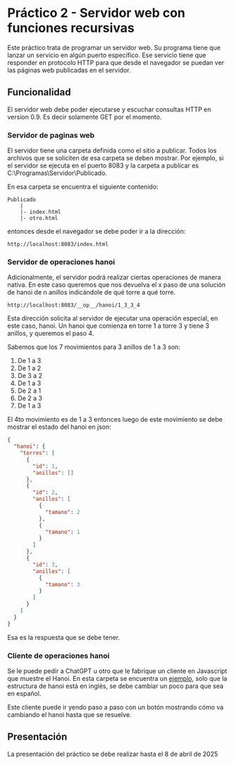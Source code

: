 # Práctico 2 - Servidor web con funciones recursivas

Este práctico trata de programar un servidor web. Su programa
tiene que lanzar un servicio en algún puerto específico. Ese
servicio tiene que responder en protocolo HTTP para que desde
el navegador se puedan ver las páginas web publicadas en el 
servidor.

## Funcionalidad

El servidor web debe poder ejecutarse y escuchar consultas
HTTP en version 0.9. Es decir solamente GET por el momento.

### Servidor de paginas web
El servidor tiene una carpeta definida como el sitio a publicar.
Todos los archivos que se soliciten de esa carpeta se deben 
mostrar. Por ejemplo, si el servidor se ejecuta en el puerto
8083 y la carpeta a publicar es C:\Programas\Servidor\Publicado.

En esa carpeta se encuentra el siguiente contenido:

```
Publicado
    |
    |- index.html
    |- otro.html
```

entonces desde el navegador se debe poder ir a la dirección:

```
http://localhost:8083/index.html
```

### Servidor de operaciones hanoi
Adicionalmente, el servidor podrá realizar ciertas operaciones
de manera nativa. En este caso queremos que nos devuelva el
x paso de una solución de hanoi de n anillos indicándole de 
qué torre a qué torre.

```
http://localhost:8083/__op__/hanoi/1_3_3_4
```

Esta dirección solicita al servidor de ejecutar una operación
especial, en este caso, hanoi. Un hanoi que comienza en torre
1 a torre 3 y tiene 3 anillos, y queremos el paso 4.

Sabemos que los 7 movimientos para 3 anillos de 1 a 3 son:

1. De 1 a 3
2. De 1 a 2
3. De 3 a 2
4. De 1 a 3
5. De 2 a 1
6. De 2 a 3
7. De 1 a 3

El 4to movimiento es de 1 a 3 entonces luego de este movimiento
se debe mostrar el estado del hanoi en json:

```json
{
  "hanoi": {
    "torres": [
      {
        "id": 1,
        "anillos": []
      },
      {
        "id": 2,
        "anillos": [
          {
            "tamano": 2
          },
          {
            "tamano": 1
          }
        ]
      },
      {
        "id": 3,
        "anillos": [
          {
            "tamano": 3
          }
        ]
      }
    ]
  }
}
```

Esa es la respuesta que se debe tener.

### Cliente de operaciones hanoi

Se le puede pedir a ChatGPT u otro que le fabrique un cliente
en Javascript que muestre el Hanoi. En esta carpeta se 
encuentra un [ejemplo](clienteHanoi.htm), solo que la estructura de hanoi está
en inglés, se debe cambiar un poco para que sea en español.

Este cliente puede ir yendo paso a paso con un botón mostrando
cómo va cambiando el hanoi hasta que se resuelve.

## Presentación

La presentación del práctico se debe realizar hasta el 8 de
abril de 2025